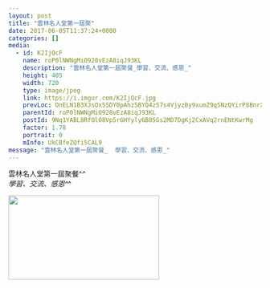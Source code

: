 ```yaml
---
layout: post
title: "雲林名人堂第一屆聚" 
date: 2017-06-05T11:37:24+0000 
categories: [] 
media:
  - id: K2IjQcF
    name: roP0lNWNgMiO928vEzA8iqJ93KL
    description: "雲林名人堂第一屆聚餐_學習、交流、感恩_"   
    height: 405
    width: 720
    type: image/jpeg
    link: https://i.imgur.com/K2IjQcF.jpg
    prevLoc: OnELN1B3XJsOx55DY0pAhz5BYQ4z57s4VjyzBy9xumZ9q5NzQYirP8BnrXrmiD6KlBLZG0c6n7K5AJEOTP2kKvMOPRCmyJ6VYVJGc7N9QjQJW4Tol4mnJRLwiDWEgqyK03HkgDVr7BYrhrPlj2kRZrcJ0pMRxpRms2EWq2D5R8slGGJL6wQyIo2JAEEGz8szx76rQJMDi0X3jRwQ6QTgJ7wR8vGNUD0BX30NzXIj5q9w2NPrHB6YXERPXVt3nrmmVRONcq1
    parentId: roP0lNWNgMiO928vEzA8iqJ93KL
    postId: 9Nq1YABL8RfOlO8Vp5rGHYyly6B85Gs2MD7DgKj2CxAVq2rnENtKwrMg
    factor: 1.78
    portrait: 0
    mInfo: UkCBfeZQfi5CAL9
message: "雲林名人堂第一屆聚餐_  學習、交流、感恩_"
---
```


雲林名人堂第一屆聚餐^_^  
學習、交流、感恩^_^


[//]: #media:  
<a href="https://i.imgur.com/K2IjQcF.jpg"><img src="https://i.imgur.com/K2IjQcF.jpg" height="168" width="300" /></a> 
 
